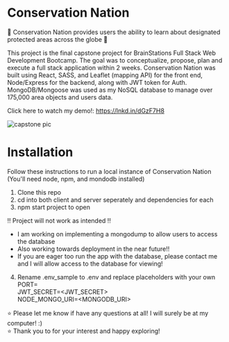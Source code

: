 # Conservation Nation

🌳 Conservation Nation provides users the ability to learn about designated protected areas across the globe 🌳  

This project is the final capstone project for BrainStations Full Stack Web Development Bootcamp.  The goal was to conceptualize, propose, plan and execute a full stack application within 2 weeks. Conservation Nation was built using React, SASS, and Leaflet (mapping API) for the front end, Node/Express for the backend, along with JWT token for Auth. MongoDB/Mongoose was used as my NoSQL database to manage over 175,000 area objects and users data.

Click here to watch my demo!: https://lnkd.in/dGzF7H8

![capstone pic](https://user-images.githubusercontent.com/71863937/124669998-33aef080-de68-11eb-9ba1-818b70324451.jpg)

# Installation

Follow these instructions to run a local instance of Conservation Nation
(You'll need node, npm, and mondodb installed)

1. Clone this repo
2. cd into both client and server seperately and <npm install> dependencies for each
3. npm start project to open

‼️ Project will not work as intended ‼️ 
- I am working on implementing a mongodump to allow users to access the database
- Also working towards deployment in the near future!!
- If you are eager too run the app with the database, please contact me and I will allow access to the database for viewing!
  
4. Rename .env_sample to .env and replace placeholders with your own  
PORT=<PORT>  
JWT_SECRET=<JWT_SECRET>  
NODE_MONGO_URI=<MONGODB_URI>  


⭐ Please let me know if have any questions at all! I will surely be at my computer! :)  
⭐ Thank you to for your interest and happy exploring!


